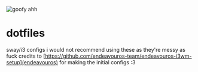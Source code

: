 ![goofy ahh](https://file.garden/XsYjMZqD4WqpYS8K/github%20stuff/21h_50m_31s_24_f%C3%A9vrier_2023.png)

# dotfiles
sway/i3 configs
i would not recommend using these as they're messy as fuck
credits to [https://github.com/endeavouros-team/endeavouros-i3wm-setup](endeavouros) for making the initial configs :3
